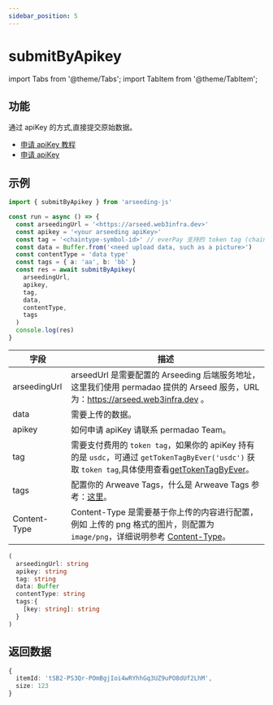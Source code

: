 ```yaml
---
sidebar_position: 5
---
```

# submitByApikey

import Tabs from '@theme/Tabs';
import TabItem from '@theme/TabItem';

## 功能

通过 apiKey 的方式,直接提交原始数据。

* [申请 apiKey 教程](../../other/arseeding%20apiKey.md)
* [申请 apiKey](https://apikey.web3infra.dev/)

## 示例

```ts
import { submitByApikey } from 'arseeding-js'

const run = async () => {
  const arseedingUrl = '<https://arseed.web3infra.dev>'
  const apikey = '<your arseeding apiKey>'
  const tag = '<chaintype-symbol-id>' // everPay 支持的 token tag (chainType-symbol-id)
  const data = Buffer.from('<need upload data, such as a picture>')
  const contentType = 'data type'
  const tags = { a: 'aa', b: 'bb' }
  const res = await submitByApikey(
    arseedingUrl,
    apikey,
    tag,
    data,
    contentType,
    tags
  )
  console.log(res)
}
```

<Tabs>
<TabItem value="field" label="参数" default>

| 字段 | 描述|
|-----|-----|
| arseedingUrl | arseedUrl 是需要配置的 Arseeding 后端服务地址，这里我们使用 permadao 提供的 Arseed 服务，URL 为：https://arseed.web3infra.dev 。|
| data | 需要上传的数据。|
|apikey| 如何申请 apiKey 请联系 permadao Team。|
| tag | 需要支付费用的 `token tag`，如果你的 apiKey 持有的是 `usdc`，可通过 `getTokenTagByEver('usdc')` 获取 `token tag`,具体使用查看[getTokenTagByEver](./9.getTokenTag.md)。 |
| tags | 配置你的 Arweave Tags，什么是 Arweave Tags 参考：[这里](../../other/tags.md)。|
| Content-Type |  Content-Type 是需要基于你上传的内容进行配置，例如 上传的 png 格式的图片，则配置为 `image/png`，详细说明参考 [Content-Type](../../other/tags.md#content-type)。|

</TabItem>
<TabItem value="type" label="类型">

```ts
(
  arseedingUrl: string
  apikey: string
  tag: string
  data: Buffer
  contentType: string
  tags:{ 
    [key: string]: string
  }
)
```

</TabItem>
</Tabs>

## 返回数据

```ts
{
  itemId: 'tSB2-PS3Qr-POmBgjIoi4wRYhhGq3UZ9uPO8dUf2LhM',
  size: 123
}
```
